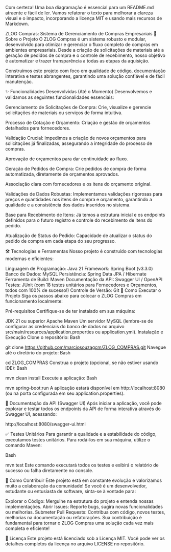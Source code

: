 Com certeza! Uma boa diagramação é essencial para um README.md atraente e fácil de ler. Vamos refatorar o texto para melhorar a clareza visual e o impacto, incorporando a licença MIT e usando mais recursos de Markdown.

ZLOG Compras: Sistema de Gerenciamento de Compras Empresariais
🎯 Sobre o Projeto
O ZLOG Compras é um sistema robusto e modular, desenvolvido para otimizar e gerenciar o fluxo completo de compras em ambientes empresariais. Desde a criação de solicitações de materiais até a geração de pedidos de compra e o controle de recebimento, nosso objetivo é automatizar e trazer transparência a todas as etapas da aquisição.

Construímos este projeto com foco em qualidade de código, documentação interativa e testes abrangentes, garantindo uma solução confiável e de fácil manutenção.

✨ Funcionalidades Desenvolvidas (Até o Momento)
Desenvolvemos e validamos as seguintes funcionalidades essenciais:

Gerenciamento de Solicitações de Compra: Crie, visualize e gerencie solicitações de materiais ou serviços de forma intuitiva.

Processo de Cotação e Orçamento:
Criação e gestão de orçamentos detalhados para fornecedores.

Validação Crucial: Impedimos a criação de novos orçamentos para solicitações já finalizadas, assegurando a integridade do processo de compras.

Aprovação de orçamentos para dar continuidade ao fluxo.

Geração de Pedidos de Compra:
Crie pedidos de compra de forma automatizada, diretamente de orçamentos aprovados.

Associação clara com fornecedores e os itens do orçamento original.

Validações de Dados Robustas: Implementamos validações rigorosas para preços e quantidades nos itens de compra e orçamento, garantindo a qualidade e a consistência dos dados inseridos no sistema.

Base para Recebimento de Itens: Já temos a estrutura inicial e os endpoints definidos para o futuro registro e controle do recebimento de itens do pedido.

Atualização de Status do Pedido: Capacidade de atualizar o status do pedido de compra em cada etapa do seu progresso.

🛠️ Tecnologias e Ferramentas
Nosso projeto é construído com tecnologias modernas e eficientes:

Linguagem de Programação: Java 21
Framework: Spring Boot (v3.3.0)
Banco de Dados: MySQL
Persistência: Spring Data JPA / Hibernate
Ferramenta de Build: Maven
Documentação da API: Swagger UI / OpenAPI
Testes: JUnit (com 18 testes unitários para Fornecedores e Orçamentos, todos com 100% de sucesso!)
Controle de Versão: Git
🚀 Como Executar o Projeto
Siga os passos abaixo para colocar o ZLOG Compras em funcionamento localmente:

Pré-requisitos
Certifique-se de ter instalado em sua máquina:

JDK 21 ou superior
Apache Maven
Um servidor MySQL (lembre-se de configurar as credenciais do banco de dados no arquivo src/main/resources/application.properties ou application.yml).
Instalação e Execução
Clone o repositório:
Bash

git clone https://github.com/marciosouzagcm/ZLOG_COMPRAS.git
Navegue até o diretório do projeto:
Bash

cd ZLOG_COMPRAS
Construa o projeto (opcional, se não estiver usando IDE):
Bash

mvn clean install
Execute a aplicação:
Bash

mvn spring-boot:run
A aplicação estará disponível em http://localhost:8080 (ou na porta configurada em seu application.properties).

📖 Documentação da API (Swagger UI)
Após iniciar a aplicação, você pode explorar e testar todos os endpoints da API de forma interativa através do Swagger UI, acessando:

http://localhost:8080/swagger-ui.html

✅ Testes Unitários
Para garantir a qualidade e a estabilidade do código, executamos testes unitários. Para rodá-los em sua máquina, utilize o comando Maven:

Bash

mvn test
Este comando executará todos os testes e exibirá o relatório de sucesso ou falha diretamente no console.

🤝 Como Contribuir
Este projeto está em constante evolução e valorizamos muito a colaboração da comunidade! Se você é um desenvolvedor, estudante ou entusiasta de software, sinta-se à vontade para:

Explorar o Código: Mergulhe na estrutura do projeto e entenda nossas implementações.
Abrir Issues: Reporte bugs, sugira novas funcionalidades ou melhorias.
Submeter Pull Requests: Contribua com código, novos testes, melhorias na documentação ou refatorações.
Sua contribuição é fundamental para tornar o ZLOG Compras uma solução cada vez mais completa e eficiente!

📝 Licença
Este projeto está licenciado sob a Licença MIT. Você pode ver os detalhes completos da licença no arquivo LICENSE no repositório.